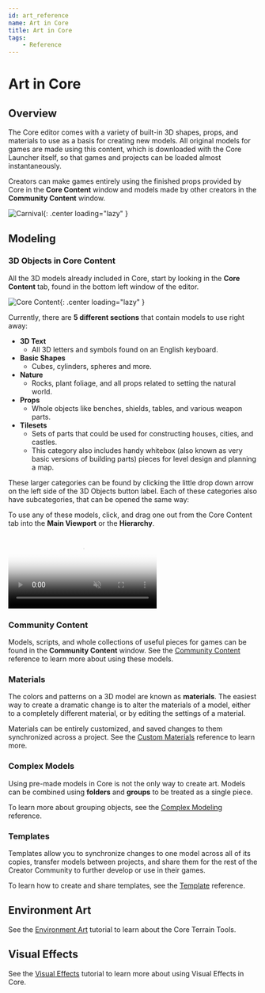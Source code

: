 ```yaml
---
id: art_reference
name: Art in Core
title: Art in Core
tags:
    - Reference
---
```


# Art in Core

## Overview

The Core editor comes with a variety of built-in 3D shapes, props, and materials to use as a basis for creating new models. All original models for games are made using this content, which is downloaded with the Core Launcher itself, so that games and projects can be loaded almost instantaneously.

Creators can make games entirely using the finished props provided by Core in the **Core Content** window and models made by other creators in the **Community Content** window.

![Carnival](../img/EditorManual/Art/carneval_screenshot.jpg "Carnival: made by Anna Hegyaljai"){: .center loading="lazy" }

## Modeling

### 3D Objects in Core Content

All the 3D models already included in Core, start by looking in the **Core Content** tab, found in the bottom left window of the editor.

![Core Content](../img/EditorManual/Art/AssetManifest.png "Core Content"){: .center loading="lazy" }

Currently, there are **5 different sections** that contain models to use right away:

- **3D Text**
    - All 3D letters and symbols found on an English keyboard.
- **Basic Shapes**
    - Cubes, cylinders, spheres and more.
- **Nature**
    - Rocks, plant foliage, and all props related to setting the natural world.
- **Props**
    - Whole objects like benches, shields, tables, and various weapon parts.
- **Tilesets**
    - Sets of parts that could be used for constructing houses, cities, and castles.
    - This category also includes handy whitebox (also known as very basic versions of building parts) pieces for level design and planning a map.

These larger categories can be found by clicking the little drop down arrow on the left side of the 3D Objects button label. Each of these categories also have subcategories, that can be opened the same way:

To use any of these models, click, and drag one out from the Core Content tab into the **Main Viewport** or the **Hierarchy**.

<div class="mt-video">
    <video autoplay loop muted playsinline poster="/img/EditorManual/Abilities/Gem.png">
        <source src="/img/EditorManual/Art/DragOutAsset.webm" type="video/webm" />
        <source src="/img/EditorManual/Art/DragOutAsset.mp4" type="video/mp4" />
    </video>
</div>

### Community Content

Models, scripts, and whole collections of useful pieces for games can be found in the **Community Content** window. See the [Community Content](../getting_started/community_content.md) reference to learn more about using these models.

### Materials

The colors and patterns on a 3D model are known as **materials**. The easiest way to create a dramatic change is to alter the materials of a model, either to a completely different material, or by editing the settings of a material.

Materials can be entirely customized, and saved changes to them synchronized across a project. See the [Custom Materials](materials.md) reference to learn more.

### Complex Models

Using pre-made models in Core is not the only way to create art. Models can be combined using **folders** and **groups** to be treated as a single piece.

To learn more about grouping objects, see the [Complex Modeling](modeling.md) reference.

### Templates

Templates allow you to synchronize changes to one model across all of its copies, transfer models between projects, and share them for the rest of the Creator Community to further develop or use in their games.

To learn how to create and share templates, see the [Template](templates.md) reference.

## Environment Art

See the [Environment Art](../tutorials/environment_art.md) tutorial to learn about the Core Terrain Tools.

## Visual Effects

See the [Visual Effects](../tutorials/vfx_tutorial.md) tutorial to learn more about using Visual Effects in Core.

